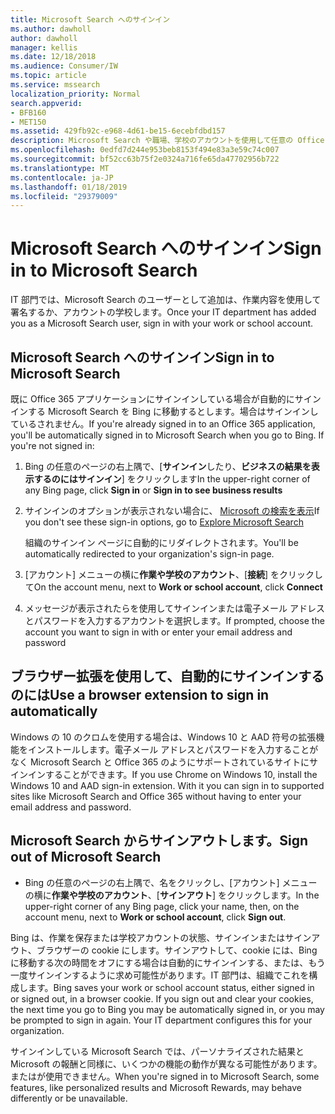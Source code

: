 ```yaml
---
title: Microsoft Search へのサインイン
ms.author: dawholl
author: dawholl
manager: kellis
ms.date: 12/18/2018
ms.audience: Consumer/IW
ms.topic: article
ms.service: mssearch
localization_priority: Normal
search.appverid:
- BFB160
- MET150
ms.assetid: 429fb92c-e968-4d61-be15-6ecebfdbd157
description: Microsoft Search や職場、学校のアカウントを使用して任意の Office 365 アプリケーションに簡単にサインインします。
ms.openlocfilehash: 0edfd7d244e953beb8153f494e83a3e59c74c007
ms.sourcegitcommit: bf52cc63b75f2e0324a716fe65da47702956b722
ms.translationtype: MT
ms.contentlocale: ja-JP
ms.lasthandoff: 01/18/2019
ms.locfileid: "29379009"
---
```

# <a name="sign-in-to-microsoft-search"></a><span data-ttu-id="0af92-103">Microsoft Search へのサインイン</span><span class="sxs-lookup"><span data-stu-id="0af92-103">Sign in to Microsoft Search</span></span>

<span data-ttu-id="0af92-104">IT 部門では、Microsoft Search のユーザーとして追加は、作業内容を使用して署名するか、アカウントの学校します。</span><span class="sxs-lookup"><span data-stu-id="0af92-104">Once your IT department has added you as a Microsoft Search user, sign in with your work or school account.</span></span>
  
## <a name="sign-in-to-microsoft-search"></a><span data-ttu-id="0af92-105">Microsoft Search へのサインイン</span><span class="sxs-lookup"><span data-stu-id="0af92-105">Sign in to Microsoft Search</span></span>

<span data-ttu-id="0af92-p101">既に Office 365 アプリケーションにサインインしている場合が自動的にサインインする Microsoft Search を Bing に移動するとします。場合はサインインしているされません。</span><span class="sxs-lookup"><span data-stu-id="0af92-p101">If you're already signed in to an Office 365 application, you'll be automatically signed in to Microsoft Search when you go to Bing. If you're not signed in:</span></span>
  
1. <span data-ttu-id="0af92-108">Bing の任意のページの右上隅で、[**サインイン**したり、**ビジネスの結果を表示するのにはサインイン**] をクリックします</span><span class="sxs-lookup"><span data-stu-id="0af92-108">In the upper-right corner of any Bing page, click **Sign in** or **Sign in to see business results**</span></span>
    
2. <span data-ttu-id="0af92-109">サインインのオプションが表示されない場合に、 [Microsoft の検索を表示](https://www.bing.com/business/explore)</span><span class="sxs-lookup"><span data-stu-id="0af92-109">If you don't see these sign-in options, go to [Explore Microsoft Search](https://www.bing.com/business/explore)</span></span>
    
    <span data-ttu-id="0af92-110">組織のサインイン ページに自動的にリダイレクトされます。</span><span class="sxs-lookup"><span data-stu-id="0af92-110">You'll be automatically redirected to your organization's sign-in page.</span></span>
    
3. <span data-ttu-id="0af92-111">[アカウント] メニューの横に**作業や学校のアカウント**、[**接続**] をクリックして</span><span class="sxs-lookup"><span data-stu-id="0af92-111">On the account menu, next to **Work or school account**, click **Connect**</span></span>
    
4. <span data-ttu-id="0af92-112">メッセージが表示されたらを使用してサインインまたは電子メール アドレスとパスワードを入力するアカウントを選択します。</span><span class="sxs-lookup"><span data-stu-id="0af92-112">If prompted, choose the account you want to sign in with or enter your email address and password</span></span>
    
## <a name="use-a-browser-extension-to-sign-in-automatically"></a><span data-ttu-id="0af92-113">ブラウザー拡張を使用して、自動的にサインインするのには</span><span class="sxs-lookup"><span data-stu-id="0af92-113">Use a browser extension to sign in automatically</span></span>

<span data-ttu-id="0af92-p102">Windows の 10 のクロムを使用する場合は、Windows 10 と AAD 符号の拡張機能をインストールします。電子メール アドレスとパスワードを入力することがなく Microsoft Search と Office 365 のようにサポートされているサイトにサインインすることができます。</span><span class="sxs-lookup"><span data-stu-id="0af92-p102">If you use Chrome on Windows 10, install the Windows 10 and AAD sign-in extension. With it you can sign in to supported sites like Microsoft Search and Office 365 without having to enter your email address and password.</span></span>
  
## <a name="sign-out-of-microsoft-search"></a><span data-ttu-id="0af92-116">Microsoft Search からサインアウトします。</span><span class="sxs-lookup"><span data-stu-id="0af92-116">Sign out of Microsoft Search</span></span>

- <span data-ttu-id="0af92-117">Bing の任意のページの右上隅で、名をクリックし、[アカウント] メニューの横に**作業や学校のアカウント**、[**サインアウト**] をクリックします。</span><span class="sxs-lookup"><span data-stu-id="0af92-117">In the upper-right corner of any Bing page, click your name, then, on the account menu, next to **Work or school account**, click **Sign out**.</span></span>
    
<span data-ttu-id="0af92-p103">Bing は、作業を保存または学校アカウントの状態、サインインまたはサインアウト、ブラウザーの cookie にします。サインアウトして、cookie には、Bing に移動する次の時間をオフにする場合は自動的にサインインする、または、もう一度サインインするように求め可能性があります。IT 部門は、組織でこれを構成します。</span><span class="sxs-lookup"><span data-stu-id="0af92-p103">Bing saves your work or school account status, either signed in or signed out, in a browser cookie. If you sign out and clear your cookies, the next time you go to Bing you may be automatically signed in, or you may be prompted to sign in again. Your IT department configures this for your organization.</span></span>
  
<span data-ttu-id="0af92-121">サインインしている Microsoft Search では、パーソナライズされた結果と Microsoft の報酬と同様に、いくつかの機能の動作が異なる可能性があります。 またはが使用できません。</span><span class="sxs-lookup"><span data-stu-id="0af92-121">When you're signed in to Microsoft Search, some features, like personalized results and Microsoft Rewards, may behave differently or be unavailable.</span></span>

  

